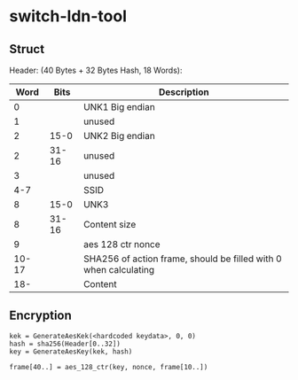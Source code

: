 # switch-ldn-tool

## Struct

Header: (40 Bytes + 32 Bytes Hash, 18 Words):

| Word  | Bits  | Description |
| ----  | ----  | ----------- |
| 0     |       | UNK1 Big endian |
| 1     |       | unused |
| 2     | 15-0  | UNK2 Big endian |
| 2     | 31-16 | unused |
| 3     |       | unused |
| 4-7   |       | SSID |
| 8     | 15-0  | UNK3 |
| 8     | 31-16 | Content size |
| 9     |       | aes 128 ctr nonce |
| 10-17 |       | SHA256 of action frame, should be filled with 0 when calculating |
| 18-   |       | Content |

## Encryption

```
kek = GenerateAesKek(<hardcoded keydata>, 0, 0)
hash = sha256(Header[0..32])
key = GenerateAesKey(kek, hash)

frame[40..] = aes_128_ctr(key, nonce, frame[10..])
```
